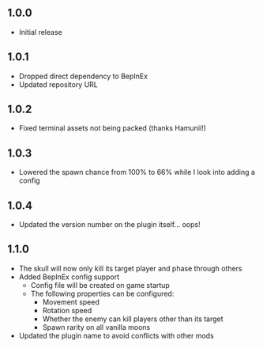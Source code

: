 ## 1.0.0

* Initial release

## 1.0.1

* Dropped direct dependency to BepInEx
* Updated repository URL

## 1.0.2

* Fixed terminal assets not being packed (thanks Hamunii!)

## 1.0.3

* Lowered the spawn chance from 100% to 66% while I look into adding a config

## 1.0.4

* Updated the version number on the plugin itself... oops!

## 1.1.0

* The skull will now only kill its target player and phase through others
* Added BepInEx config support
  * Config file will be created on game startup
  * The following properties can be configured:
    * Movement speed
    * Rotation speed
    * Whether the enemy can kill players other than its target
    * Spawn rarity on all vanilla moons
* Updated the plugin name to avoid conflicts with other mods